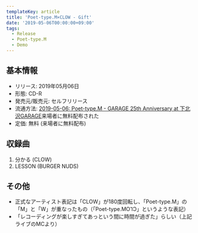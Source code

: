 ```yaml
---
templateKey: article
title: 'Poet-type.M×CLOW - Gift'
date: '2019-05-06T00:00:00+09:00'
tags:
  - Release
  - Poet-type.M
  - Demo
---
```

## 基本情報

* リリース: 2019年05月06日
* 形態: CD-R
* 発売元/販売元: セルフリリース
* 流通方法: [2019\-05\-06: Poet\-type\.M \- GARAGE 25th Anniversary at 下北沢GARAGE](/entry/2019/05/06/000000)来場者に無料配布された
* 定価: 無料 (来場者に無料配布)

## 収録曲

1. 分かる (CLOW)
1. LESSON (BURGER NUDS)

## その他

* 正式なアーティスト表記は「CLOW」が180度回転し、「Poet-type.M」の「M」と「W」が重なったもの（「Poet-type.MO⅂Ɔ」というような表記）
* 「レコーディングが楽しすぎてあっという間に時間が過ぎた」らしい（上記ライブのMCより）
